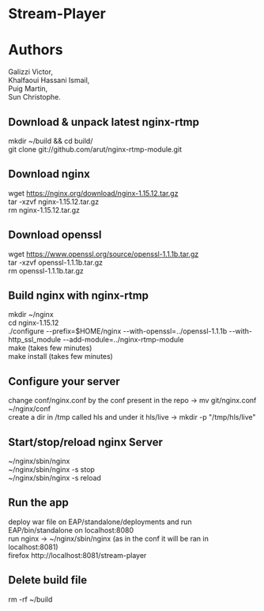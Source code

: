 # Stream-Player

# Authors
Galizzi Victor,  
Khalfaoui Hassani Ismail,  
Puig Martin,  
Sun Christophe.  

## Download & unpack latest nginx-rtmp 
mkdir ~/build && cd build/  
git clone git://github.com/arut/nginx-rtmp-module.git  

## Download nginx

wget https://nginx.org/download/nginx-1.15.12.tar.gz  
tar -xzvf nginx-1.15.12.tar.gz  
rm nginx-1.15.12.tar.gz  

## Download openssl
wget https://www.openssl.org/source/openssl-1.1.1b.tar.gz  
tar -xzvf openssl-1.1.1b.tar.gz   
rm openssl-1.1.1b.tar.gz  

## Build nginx with nginx-rtmp

mkdir ~/nginx  
cd nginx-1.15.12   
./configure --prefix=$HOME/nginx --with-openssl=../openssl-1.1.1b --with-http_ssl_module --add-module=../nginx-rtmp-module     
make (takes few minutes)  
make install  (takes few minutes)  

## Configure your server
change conf/nginx.conf by the conf present in the repo -> mv git/nginx.conf ~/nginx/conf  
create a dir in /tmp called hls and under it hls/live -> mkdir -p "/tmp/hls/live"  

## Start/stop/reload nginx Server

~/nginx/sbin/nginx  
~/nginx/sbin/nginx -s stop  
~/nginx/sbin/nginx -s reload  

## Run the app  
deploy war file on EAP/standalone/deployments and run EAP/bin/standalone on localhost:8080  
run nginx -> ~/nginx/sbin/nginx  (as in the conf it will be ran in localhost:8081)  
firefox http://localhost:8081/stream-player  

## Delete build file  
rm -rf ~/build  


